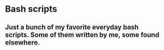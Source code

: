 # Bash scripts

Just a bunch of my favorite everyday 
bash scripts. Some of them written by me,
some found elsewhere.
-----
